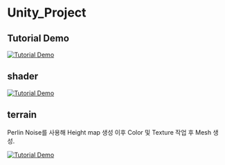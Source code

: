 # Unity_Project

## Tutorial Demo
[![Tutorial Demo](https://img.youtube.com/vi/1BVbqHLKkmM/maxresdefault.jpg)](https://youtu.be/1BVbqHLKkmM)


## shader
[![Tutorial Demo](https://img.youtube.com/vi/3dsQ8QNqF7E/sddefault.jpg)](https://youtu.be/3dsQ8QNqF7E)


## terrain
Perlin Noise를 사용해 Height map 생성 이후 Color 및 Texture 작업 후 Mesh 생성.  

[![Tutorial Demo](https://img.youtube.com/vi/foPcw3q9s14/sddefault.jpg)](https://youtu.be/foPcw3q9s14)
